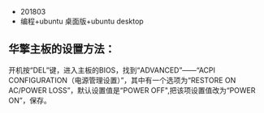 * 201803
* 编程+ubuntu 桌面版+ubuntu desktop

## 华擎主板的设置方法：

开机按“DEL”键，进入主板的BIOS，找到“ADVANCED”——“ACPI CONFIGURATION（电源管理设置）”，其中有一个选项为“RESTORE ON AC/POWER LOSS”，默认设置值是“POWER OFF",把该项设置值改为“POWER ON”，保存。
